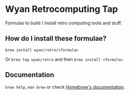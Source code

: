 # Wyan Retrocomputing Tap

Formulas to build / install retro computing tools and stuff.

## How do I install these formulae?
`brew install wyan/retro/<formula>`

Or `brew tap wyan/retro` and then `brew install <formula>`.

## Documentation
`brew help`, `man brew` or check [Homebrew's documentation](https://docs.brew.sh).
